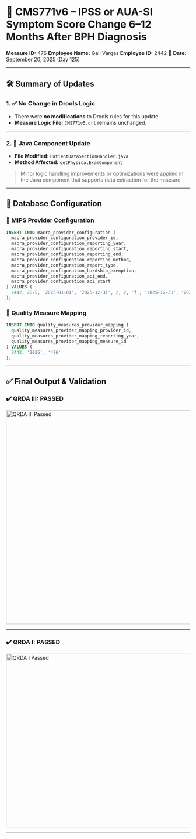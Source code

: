 # 📄 CMS771v6 – IPSS or AUA-SI Symptom Score Change 6–12 Months After BPH Diagnosis

**Measure ID:** 476
**Employee Name:** Gail Vargas
**Employee ID:** 2442
📅 **Date:** September 20, 2025 (Day 125)

---

## 🛠️ Summary of Updates

### 1. ✅ No Change in Drools Logic

* There were **no modifications** to Drools rules for this update.
* **Measure Logic File:** `CMS771v5.drl` remains unchanged.

---

### 2. 🧠 Java Component Update

* **File Modified:** `PatientDataSectionHandler.java`
* **Method Affected:** `getPhysicalExamComponent`

> Minor logic handling improvements or optimizations were applied in the Java component that supports data extraction for the measure.

---

## 🧾 Database Configuration

### 🔧 MIPS Provider Configuration

```sql
INSERT INTO macra_provider_configuration (
  macra_provider_configuration_provider_id,
  macra_provider_configuration_reporting_year,
  macra_provider_configuration_reporting_start,
  macra_provider_configuration_reporting_end,
  macra_provider_configuration_reporting_method,
  macra_provider_configuration_report_type,
  macra_provider_configuration_hardship_exemption,
  macra_provider_configuration_aci_end,
  macra_provider_configuration_aci_start
) VALUES (
  2442, 2025, '2025-01-01', '2025-12-31', 2, 2, 'f', '2025-12-31', '2025-01-01'
);
```

### 📌 Quality Measure Mapping

```sql
INSERT INTO quality_measures_provider_mapping (
  quality_measures_provider_mapping_provider_id,
  quality_measures_provider_mapping_reporting_year,
  quality_measures_provider_mapping_measure_id
) VALUES (
  2442, '2025', '476'
);
```

---

## ✅ Final Output & Validation

### ✔️ QRDA III: **PASSED**

<img width="762" height="584" alt="QRDA III Passed" src="https://github.com/user-attachments/assets/691f7aac-fb95-4ba7-a769-ab48a5456997" />

---

### ✔️ QRDA I: **PASSED**

<img width="564" height="474" alt="QRDA I Passed" src="https://github.com/user-attachments/assets/9b7831b8-6395-4f6c-9176-cbcf99ac994c" />

---
